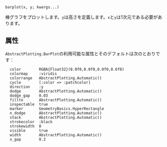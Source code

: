 ```
barplot(x, y; kwargs...)
```

棒グラフをプロットします。`y`は高さを定義します。`x`と`y`は1次元である必要があります。

## 属性

`AbstractPlotting.BarPlot`の利用可能な属性とそのデフォルトは次のとおりです：

```
  color        RGBA{Float32}(0.0f0,0.0f0,0.0f0,0.6f0)
  colormap     :viridis
  colorrange   AbstractPlotting.Automatic()
  cycle        [:color => :patchcolor]
  direction    :y
  dodge        AbstractPlotting.Automatic()
  dodge_gap    0.03
  fillto       AbstractPlotting.Automatic()
  inspectable  true
  marker       GeometryBasics.HyperRectangle
  n_dodge      AbstractPlotting.Automatic()
  stack        AbstractPlotting.Automatic()
  strokecolor  :black
  strokewidth  0
  visible      true
  width        AbstractPlotting.Automatic()
  x_gap        0.2
```
